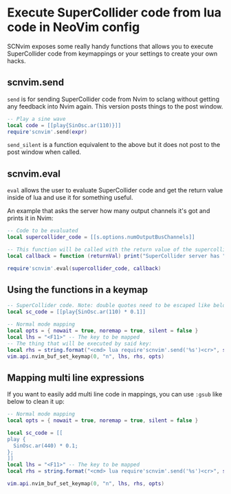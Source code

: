 # Execute SuperCollider code from lua code in NeoVim config 

SCNvim exposes some really handy functions that allows you to execute SuperCollider code from keymappings or your settings to create your own hacks. 

## scnvim.send
`send` is for sending SuperCollider code from Nvim to sclang without getting any feedback into Nvim again. This version posts things to the post window.

```lua
-- Play a sine wave
local code = [[play{SinOsc.ar(110)}]]
require'scnvim'.send(expr)
```

`send_silent` is a function equivalent to the above but it does not post to the post window when called.

## scnvim.eval

`eval` allows the user to evaluate SuperCollider code and get the return value inside of lua and use it for something useful.

An example that asks the server how many output channels it's got and prints it in Nvim:

```lua
-- Code to be evaluated
local supercollider_code = [[s.options.numOutputBusChannels]]

-- This function will be called with the return value of the supercollider code above
local callback = function (returnVal) print("SuperCollider server has " .. returnVal .. " channels") end

require'scnvim'.eval(supercollider_code, callback)
```
## Using the functions in a keymap

```lua
-- SuperCollider code. Note: double quotes need to be escaped like below
local sc_code = [[play{SinOsc.ar(110) * 0.1]]

-- Normal mode mapping
local opts = { nowait = true, noremap = true, silent = false }
local lhs = "<F11>" -- The key to be mapped
-- The thing that will be executed by said key:
local rhs = string.format("<cmd> lua require'scnvim'.send('%s')<cr>", sc_code)
vim.api.nvim_buf_set_keymap(0, "n", lhs, rhs, opts)
```

## Mapping multi line expressions
If you want to easily add multi line code in mappings, you can use `:gsub` like below to clean it up:

```lua
-- Normal mode mapping
local opts = { nowait = true, noremap = true, silent = false }

local sc_code = [[
play {
  SinOsc.ar(440) * 0.1;
};
]]
local lhs = "<F11>" -- The key to be mapped
local rhs = string.format("<cmd> lua require'scnvim'.send('%s')<cr>", sc_code:gsub('\n', ''))

vim.api.nvim_buf_set_keymap(0, "n", lhs, rhs, opts)
```

